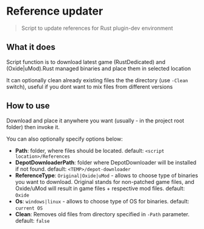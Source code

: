 # Reference updater

> Script to update references for Rust plugin-dev environment

## What it does

Script function is to download latest game (RustDedicated) and (Oxide|uMod).Rust managed binaries and place them in selected location

It can optionally clean already existing files the the directory (use `-Clean` switch), useful if you dont want to mix files from different versions

## How to use

Download and place it anywhere you want (usually - in the project root folder) then invoke it.

You can also optionally specify options below:

- **Path**: folder, where files should be located. default: `<script location>/References`
- **DepotDownloaderPath**: folder where DepotDownloader will be installed if not found. default: `<TEMP>/depot-downloader`
- **ReferenceType**: `Original|Oxide|uMod` - allows to choose type of binaries you want to download. Original stands for non-patched game files, and Oxide/uMod will result in game files + respective mod files. default: `Oxide`
- **Os**: `windows|linux` - allows to choose type of OS for binaries. default: `current OS`
- **Clean**: Removes old files from directory specified in `-Path` parameter. default: `false`
